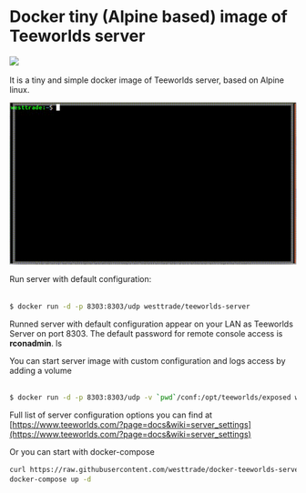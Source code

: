 # Docker tiny (Alpine based) image of Teeworlds server

[![](https://images.microbadger.com/badges/image/westtrade/teeworlds-server.svg)](https://microbadger.com/images/westtrade/teeworlds-server "Get your own image badge on microbadger.com")

It is a tiny and simple docker image of Teeworlds server, based on Alpine linux.

![Start Teeworlds server](/assets/install.gif)

Run server with default configuration:

```bash

$ docker run -d -p 8303:8303/udp westtrade/teeworlds-server

```

Runned server with default configuration appear on your LAN as Teeworlds Server
on port 8303. The default password for remote console access is **rconadmin**.
ls

You can start server image with custom configuration and logs access by adding a volume

```bash

$ docker run -d -p 8303:8303/udp -v `pwd`/conf:/opt/teeworlds/exposed westtrade/teeworlds-server

```

Full list of server configuration options you can find at [https://www.teeworlds.com/?page=docs&wiki=server_settings](https://www.teeworlds.com/?page=docs&wiki=server_settings)

Or you can start with docker-compose

```bash
curl https://raw.githubusercontent.com/westtrade/docker-teeworlds-server/master/docker-compose.yml > docker-compose.yml
docker-compose up -d
```
